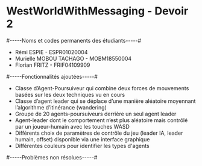 # WestWorldWithMessaging - Devoir 2

#-----Noms et codes permanents des étudiants-----#
 - Rémi ESPIE - ESPR01020004
 - Murielle MOBOU TACHAGO - MOBM18550004
 - Florian FRITZ -  FRIF04109909

#-----Fonctionnalités ajoutées-----#
 - Classe d’Agent-Poursuiveur qui combine deux forces de mouvements basées sur les deux techniques vu en cours
 - Classe  d’agent  leader  qui  se  déplace  d’une  manière  aléatoire  moyennant l’algorithme d’itinérance (wandering)
 - Groupe  de  20  agents-poursuiveurs derrière un seul agent leader
 - Agent-leader  dont  le  comportement  n’est  plus  aléatoire  mais  contrôlé  par  un joueur-humain avec les touches WASD
 - Différents  choix  de  paramètres  de contrôle du jeu (leader IA, leader humain, offset) disponible via une interface graphique
 - Différentes couleurs pour identifier les types d'agents

#-----Problèmes non résolues-----#
 
 
